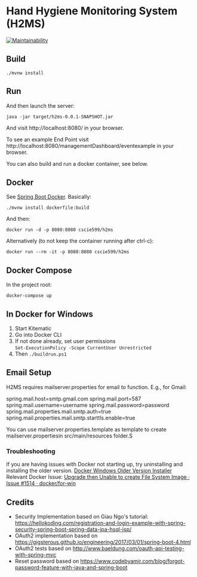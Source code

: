 # Hand Hygiene Monitoring System (H2MS)

[![Maintainability](https://api.codeclimate.com/v1/badges/5342cd4d3e763521a58f/maintainability)](https://codeclimate.com/github/2018swecapstone/h2ms/maintainability)


## Build


```
./mvnw install
```

## Run

And then launch the server:

```
java -jar target/h2ms-0.0.1-SNAPSHOT.jar
```

And visit http://localhost:8080/ in your browser.

To see an example End Point visit http://localhost:8080/managementDashboard/eventexample in your browser.

You can also build and run a docker container, see below.

## Docker

See [Spring Boot Docker](https://spring.io/guides/gs/spring-boot-docker/).  Basically:

```
./mvnw install dockerfile:build
```

And then:

```
docker run -d -p 8080:8080 cscie599/h2ms
```

Alternatively (to not keep the container running after ctrl-c):
```
docker run --rm -it -p 8080:8080 cscie599/h2ms
```

## Docker Compose

In the project root:

```
docker-compose up
```

## In Docker for Windows

1. Start Kitematic
1. Go into Docker CLI
1. If not done already, set user permissions  
``Set-ExecutionPolicy -Scope CurrentUser Unrestricted``
1. Then
``./buildrun.ps1``

## Email Setup


H2MS requires mailserver.properties for email to function.  E.g., for Gmail:

spring.mail.host=smtp.gmail.com
spring.mail.port=587
spring.mail.username=username
spring.mail.password=password
spring.mail.properties.mail.smtp.auth=true
spring.mail.properties.mail.smtp.starttls.enable=true

You can use mailserver.properties.template as template to create mailserver.propertiesin src/main/resources folder.S

### Troubleshooting
If you are having issues with Docker not starting up, try uninstalling and installing the older version.
 [Docker Windows Older Version Installer](https://download.docker.com/win/stable/14687/Docker%20for%20Windows%20Installer.exe)  
Relevant Docker Issue: [Upgrade then Unable to create File System Image · Issue #1514 · docker/for-win](https://github.com/docker/for-win/issues/1514)

## Credits

- Security Implementation based on Giau Ngo's tutorial: https://hellokoding.com/registration-and-login-example-with-spring-security-spring-boot-spring-data-jpa-hsql-jsp/
- OAuth2 implementation based on https://gigsterous.github.io/engineering/2017/03/01/spring-boot-4.html
- OAuth2 tests based on http://www.baeldung.com/oauth-api-testing-with-spring-mvc
- Reset password based on https://www.codebyamir.com/blog/forgot-password-feature-with-java-and-spring-boot

